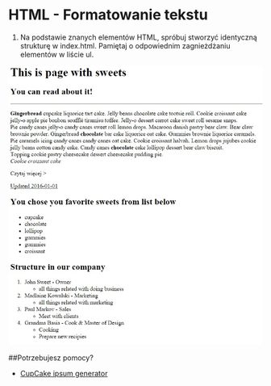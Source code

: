 # HTML - Formatowanie tekstu

1. Na podstawie znanych elementów HTML, spróbuj stworzyć identyczną strukturę w index.html.
 Pamiętaj o odpowiednim zagnieżdżaniu elementów w liście ul. 


 ![Sample project](images/sample.jpg)

##Potrzebujesz pomocy?
*  [CupCake ipsum generator](http://www.cupcakeipsum.com/)

